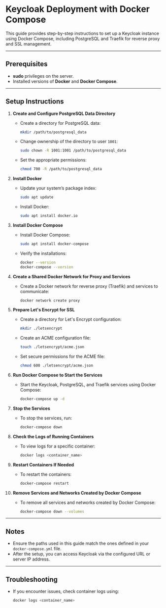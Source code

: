 # Keycloak Deployment with Docker Compose

This guide provides step-by-step instructions to set up a Keycloak instance using Docker Compose, including PostgreSQL and Traefik for reverse proxy and SSL management.

---

## Prerequisites

- **sudo** privileges on the server.
- Installed versions of **Docker** and **Docker Compose**.

---

## Setup Instructions

1. **Create and Configure PostgreSQL Data Directory**

   - Create a directory for PostgreSQL data:
     ```bash
     mkdir /path/to/postgresql_data
     ```

   - Change ownership of the directory to user `1001`:
     ```bash
     sudo chown -R 1001:1001 /path/to/postgresql_data
     ```

   - Set the appropriate permissions:
     ```bash
     chmod 700 -R /path/to/postgresql_data
     ```

2. **Install Docker**

   - Update your system’s package index:
     ```bash
     sudo apt update
     ```

   - Install Docker:
     ```bash
     sudo apt install docker.io
     ```

3. **Install Docker Compose**

   - Install Docker Compose:
     ```bash
     sudo apt install docker-compose
     ```

   - Verify the installations:
     ```bash
     docker --version
     docker-compose --version
     ```

4. **Create a Shared Docker Network for Proxy and Services**

   - Create a Docker network for reverse proxy (Traefik) and services to communicate:
     ```bash
     docker network create proxy
     ```

5. **Prepare Let's Encrypt for SSL**

   - Create a directory for Let's Encrypt configuration:
     ```bash
     mkdir ./letsencrypt
     ```

   - Create an ACME configuration file:
     ```bash
     touch ./letsencrypt/acme.json
     ```

   - Set secure permissions for the ACME file:
     ```bash
     chmod 600 ./letsencrypt/acme.json
     ```

6. **Run Docker Compose to Start the Services**

   - Start the Keycloak, PostgreSQL, and Traefik services using Docker Compose:
     ```bash
     docker-compose up -d
     ```

7. **Stop the Services**

   - To stop the services, run:
     ```bash
     docker-compose down
     ```

8. **Check the Logs of Running Containers**

   - To view logs for a specific container:
     ```bash
     docker logs <container_name>
     ```

9. **Restart Containers If Needed**

   - To restart the containers:
     ```bash
     docker-compose restart
     ```

10. **Remove Services and Networks Created by Docker Compose**

    - To remove all services and networks created by Docker Compose:
      ```bash
      docker-compose down --volumes
      ```

---

## Notes

- Ensure the paths used in this guide match the ones defined in your `docker-compose.yml` file.
- After the setup, you can access Keycloak via the configured URL or server IP address.

---

## Troubleshooting

- If you encounter issues, check container logs using:
  ```bash
  docker logs <container_name>
